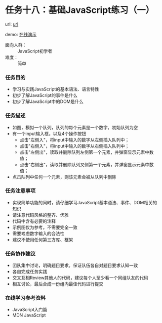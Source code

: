 # 任务十八：基础JavaScript练习（一）

url: [url](http://ife.baidu.com/2016/task/detail?taskId=18)

demo: [在线演示](https://evls-practices.github.io/IFE/src/2016/18/index.html)
<dl>
	<dt>面向人群：</dt>
	<dd>JavaScript初学者</dd>
	<dt>难度：</dt>
	<dd>简单</dd>
</dl>

<h3>任务目的</h3>
<ul>
	<li>学习与实践JavaScript的基本语法、语言特性</li>
	<li>初步了解JavaScript的事件是什么</li>
	<li>初步了解JavaScript中的DOM是什么</li>
</ul>

<h3>任务描述</h3>
<ul>
	<li>如图，模拟一个队列，队列的每个元素是一个数字，初始队列为空</li>
	<li>有一个input输入框，以及4个操作按钮<ul>
		<li>点击"左侧入"，将input中输入的数字从左侧插入队列中；</li>
 		<li>点击"右侧入"，将input中输入的数字从右侧插入队列中；</li>
		<li>点击"左侧出"，读取并删除队列左侧第一个元素，并弹窗显示元素中数值；</li>
		<li>点击"右侧出"，读取并删除队列又侧第一个元素，并弹窗显示元素中数值；</li>
	</ul></li>
	<li>点击队列中任何一个元素，则该元素会被从队列中删除</li>
</ul>


<h3>任务注意事项</h3>
<ul>
	<li>实现简单功能的同时，请仔细学习JavaScript基本语法、事件、DOM相关的知识</li>
	<li>请注意代码风格的整齐、优雅</li>
	<li>代码中含有必要的注释</li>
	<li>示例图仅为参考，不需要完全一致</li>
	<li>需要考虑数字输入的合法性</li>
	<li>建议不使用任何第三方库、框架</li>
</ul>

<h3>任务协作建议</h3>
<ul>
	<li>团队集中讨论，明确题目要求，保证队伍各自对题目要求认知一致</li>
	<li>各自完成任务实践</li>
	<li>交叉互相Review其他人的代码，建议每个人至少看一个同组队友的代码</li>
	<li>相互讨论，最后合成一份组内最佳代码进行提交</li>
</ul>

<h3>在线学习参考资料</h3>
<ul>
	<li>JavaScript入门篇</li>
	<li>MDN JavaScript</li>
</ul>
